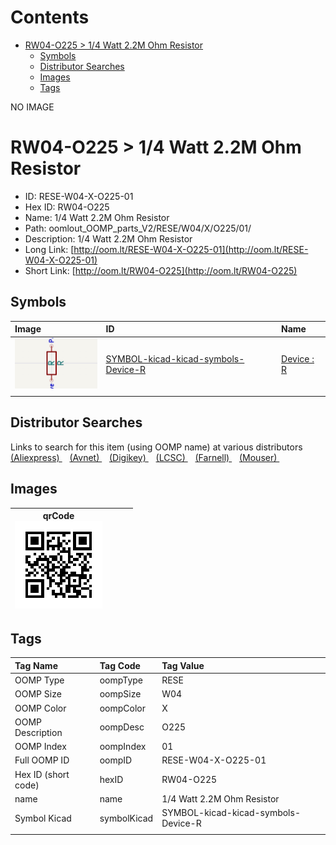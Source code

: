 



Contents
========

* [RW04-O225 > 1/4 Watt 2.2M Ohm Resistor](#rw04-o225--14-watt-22m-ohm-resistor)
	* [Symbols](#symbols)
	* [Distributor Searches](#distributor-searches)
	* [Images](#images)
	* [Tags](#tags)
  
NO IMAGE  
# RW04-O225 > 1/4 Watt 2.2M Ohm Resistor

- ID: RESE-W04-X-O225-01
- Hex ID: RW04-O225
- Name: 1/4 Watt 2.2M Ohm Resistor
- Path: oomlout_OOMP_parts_V2/RESE/W04/X/O225/01/
- Description: 1/4 Watt 2.2M Ohm Resistor
- Long Link: [http://oom.lt/RESE-W04-X-O225-01](http://oom.lt/RESE-W04-X-O225-01)
- Short Link: [http://oom.lt/RW04-O225](http://oom.lt/RW04-O225)

## Symbols
  

|Image|ID|Name|
| :--- | :--- | :--- |
|[![](https://raw.githubusercontent.com/oomlout/oomlout_OOMP_eda_V2/main/SYMBOL/kicad/kicad-symbols/Device/R/image_140.png)](https://github.com/oomlout/oomlout_OOMP_eda_V2/tree/main/SYMBOL/kicad/kicad-symbols/Device/R/)|[SYMBOL-kicad-kicad-symbols-Device-R](https://github.com/oomlout/oomlout_OOMP_eda_V2/tree/main/SYMBOL/kicad/kicad-symbols/Device/R/)|[Device : R](https://github.com/oomlout/oomlout_OOMP_eda_V2/tree/main/SYMBOL/kicad/kicad-symbols/Device/R/)|
||||

## Distributor Searches
  
Links to search for this item (using OOMP name) at various distributors  
[(Aliexpress) ](https://www.aliexpress.com/wholesale?SearchText=1/4+Watt+2.2M+Ohm+Resistor)&nbsp;&nbsp;&nbsp;[(Avnet) ](https://www.avnet.com/shop/us/search/1/4+Watt+2.2M+Ohm+Resistor)&nbsp;&nbsp;&nbsp;[(Digikey) ](https://www.digikey.co.uk/en/products/result?s=1/4+Watt+2.2M+Ohm+Resistor)&nbsp;&nbsp;&nbsp;[(LCSC) ](https://www.lcsc.com/search?q=1/4+Watt+2.2M+Ohm+Resistor)&nbsp;&nbsp;&nbsp;[(Farnell) ](https://uk.farnell.com/search?st=1/4+Watt+2.2M+Ohm+Resistor)&nbsp;&nbsp;&nbsp;[(Mouser) ](https://www.mouser.com/c/?q=1/4+Watt+2.2M+Ohm+Resistor)&nbsp;&nbsp;&nbsp;
## Images
  

|qrCode<br>[![](https://raw.githubusercontent.com/oomlout/oomlout_OOMP_parts_V2/main/RESE/W04/X/O225/01/qrCode_140.png)](https://github.com/oomlout/oomlout_OOMP_parts_V2/tree/main/RESE/W04/X/O225/01/qrCode.png)||||
| :---: | :---: | :---: | :---: |

## Tags
  

|Tag Name|Tag Code|Tag Value|
| :--- | :--- | :--- |
|OOMP Type|oompType|RESE|
|OOMP Size|oompSize|W04|
|OOMP Color|oompColor|X|
|OOMP Description|oompDesc|O225|
|OOMP Index|oompIndex|01|
|Full OOMP ID|oompID|RESE-W04-X-O225-01|
|Hex ID (short code)|hexID|RW04-O225|
|name|name|1/4 Watt 2.2M Ohm Resistor|
|Symbol Kicad|symbolKicad|SYMBOL-kicad-kicad-symbols-Device-R|
||||
